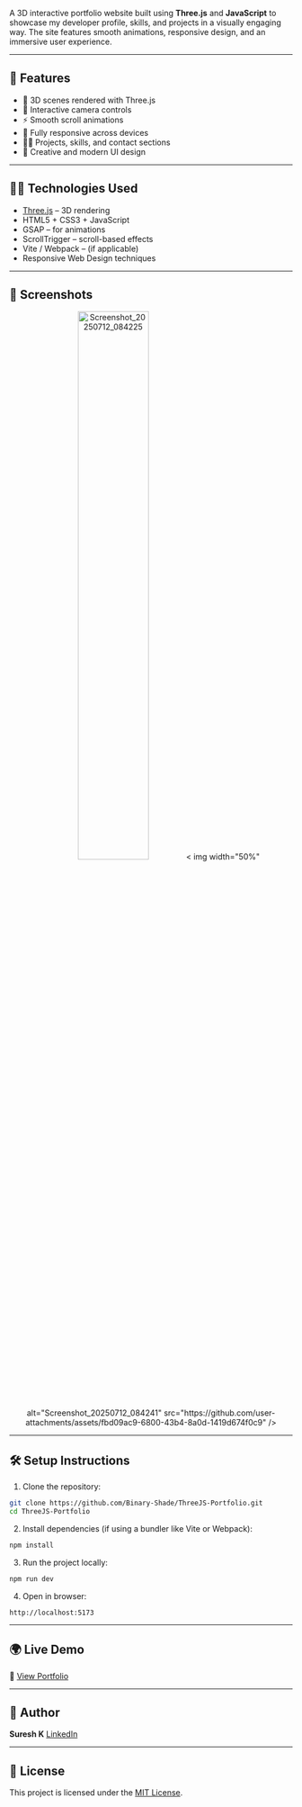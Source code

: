 A 3D interactive portfolio website built using **Three.js** and **JavaScript** to showcase my developer profile, skills, and projects in a visually engaging way. The site features smooth animations, responsive design, and an immersive user experience.

---

## 🚀 Features

- 🌟 3D scenes rendered with Three.js
- 🧭 Interactive camera controls
- ⚡ Smooth scroll animations
- 📱 Fully responsive across devices
- 🧑‍💻 Projects, skills, and contact sections
- 🎨 Creative and modern UI design

---

## 🧑‍💻 Technologies Used

- [Three.js](https://threejs.org/) – 3D rendering
- HTML5 + CSS3 + JavaScript
- GSAP – for animations
- ScrollTrigger – scroll-based effects
- Vite / Webpack – (if applicable)
- Responsive Web Design techniques

---

## 📸 Screenshots

<div align="center">
  <img width="50%" alt="Screenshot_20250712_084225" src="https://github.com/user-attachments/assets/c0db1051-39ec-45cd-9cc2-38df74239196" />
<  img width="50%"  alt="Screenshot_20250712_084241" src="https://github.com/user-attachments/assets/fbd09ac9-6800-43b4-8a0d-1419d674f0c9" />
</div>

---

## 🛠️ Setup Instructions

1. Clone the repository:

```bash
git clone https://github.com/Binary-Shade/ThreeJS-Portfolio.git
cd ThreeJS-Portfolio
````

2. Install dependencies (if using a bundler like Vite or Webpack):

```bash
npm install
```

3. Run the project locally:

```bash
npm run dev
```

4. Open in browser:

```
http://localhost:5173
```

---

## 🌍 Live Demo

🔗 [View Portfolio](https://binary-shade.netlify.app)

---

## 👤 Author

**Suresh K**
[LinkedIn](https://linkedin.com/in/sureshk0204) 

---

## 📄 License

This project is licensed under the [MIT License](LICENSE).


